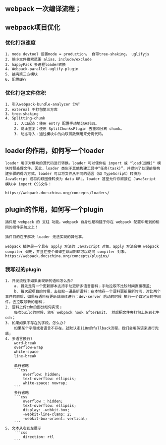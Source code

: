 ## webpack 一次编译流程；
## webpack项目优化
  ### 优化打包速度
    1. mode devtool 设置mode = production， 自带tree-shaking， uglifyjs
    2. 缩小文件搜索范围 alias、include/exclude
    3. happyPack 多进程loader转换
    4. Webpack-parallel-uglify-plugin
    5. 抽离第三方模块
    6. 配置缓存
  ### 优化打包文件体积
    1. 引入webpack-bundle-analyzer 分析
    2. external 不打包第三方库
    3. tree-shaking
    4. Splitting-chunk
        1. 入口起点：使用 entry 配置手动地分离代码。
        2. 防止重复：使用 SplitChunksPlugin 去重和分离 chunk。
        3. 动态导入：通过模块中的内联函数调用来分离代码。

## loader的作用，如何写一个loader
    loader 用于对模块的源代码进行转换。loader 可以使你在 import 或 "load(加载)" 模块时预处理文件。因此，loader 类似于其他构建工具中“任务(task)”，并提供了处理前端构建步骤的得力方式。loader 可以将文件从不同的语言（如 TypeScript）转换为 JavaScript 或将内联图像转换为 data URL。loader 甚至允许你直接在 JavaScript 模块中 import CSS文件！

    https://webpack.docschina.org/concepts/loaders/

## plugin的作用，如何写一个plugin
    插件是 webpack 的 支柱 功能。webpack 自身也是构建于你在 webpack 配置中用到的相同的插件系统之上！

    插件目的在于解决 loader 无法实现的其他事。

    webpack 插件是一个具有 apply 方法的 JavaScript 对象。apply 方法会被 webpack compiler 调用，并且在整个编译生命周期都可以访问 compiler 对象。
    https://webpack.docschina.org/concepts/plugins/
  ### 我写过的plugin
    1. 开发流程中如果出现新的语料怎么办?
        a. 首先是有一个更新脚本支持手动更新多语言语料；手动拉取不比较时间直接覆盖;
        b. 每次起项目的时候，去拉取一遍最新语料；在本地存一个语料更新最新时间，对比两个事件的前后，如果有语料有更新就继续进行；dev-server 启动的时候 执行一个自定义的中间件，去拉取最新的语料；
    2. 语料上传cdn的部分如何实现；
        每次build的时候，监听 webpack hook afterEmit， 然后把文件夹打包上传到七牛cdn；
    3. 如果如果不存在的字段，怎么办?
        如果某个字段或者语言不存在，就默认走i18n的fallback流程，我们会用英语来进行兜底;
    4. 多语言换行?
        word-break
        overflow-wrap
        white-space
        line-break

        单行省略
        ```css
            overflow: hidden;
            text-overflow: ellipsis;
            white-space: nowrap;
        ```
        多行省略
        ```css
            overflow : hidden;
            text-overflow: ellipsis;
            display: -webkit-box;
            -webkit-line-clamp: 2;
            -webkit-box-orient: vertical;
        ```
    5. 文本从右到左展示
        ```css
            direction: rtl
        ```